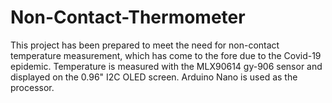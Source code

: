 # Non-Contact-Thermometer
This project has been prepared to meet the need for non-contact temperature measurement, which has come to the fore due to the Covid-19 epidemic. Temperature is measured with the MLX90614 gy-906 sensor and displayed on the 0.96" I2C OLED screen. Arduino Nano is used as the processor.
